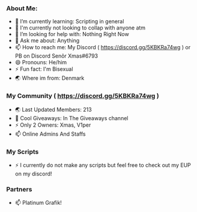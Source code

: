 ### About Me:
- 🌱 I’m currently learning: Scripting in general
- 👯 I'm currently not looking to collap with anyone atm
- 🤔 I’m looking for help with: Nothing Right Now
- 💬 Ask me about: Anything
- 📫 How to reach me: My Discord ( https://discord.gg/5KBKRa74wg ) or PB on Discord Senõr Xmas#6793
- 😄 Pronouns: He/him
- ⚡ Fun fact: I'm Bisexual
- 🌏 Where im from: Denmark

### My Community ( https://discord.gg/5KBKRa74wg )
- 🌏 Last Updated Members: 213
- 🎉 Cool Giveaways: In The Giveaways channel
- ⚡ Only 2 Owners: Xmas, V1per
- 📫 Online Admins And Staffs

### My Scripts
- ⚡ I currently do not make any scripts but feel free to check out my EUP on my discord!

### Partners
- 📫 Platinum Grafik!
